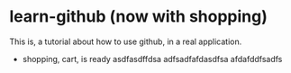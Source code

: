 # learn-github (now with shopping)

This is, a tutorial about how to use github, in a real application.

- shopping, cart, is ready
asdfasdffdsa
adfsadfafdasdfsa
afdafddfsadfs
